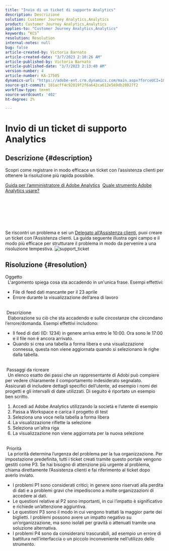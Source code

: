 ```yaml
---
title: "Invio di un ticket di supporto Analytics"
description: Descrizione
solution: Customer Journey Analytics,Analytics
product: Customer Journey Analytics,Analytics
applies-to: "Customer Journey Analytics,Analytics"
keywords: “KCS”
resolution: Resolution
internal-notes: null
bug: false
article-created-by: Victoria Barnato
article-created-date: "3/7/2023 2:10:26 AM"
article-published-by: Victoria Barnato
article-published-date: "3/7/2023 2:13:40 AM"
version-number: 4
article-number: KA-17505
dynamics-url: "https://adobe-ent.crm.dynamics.com/main.aspx?forceUCI=1&pagetype=entityrecord&etn=knowledgearticle&id=8a265239-8dbc-ed11-83ff-6045bd006b3d"
source-git-commit: 181acff4c92019f2f6a642ca612e569db28027f2
workflow-type: tm+mt
source-wordcount: '402'
ht-degree: 2%

---
```


# Invio di un ticket di supporto Analytics

## Descrizione {#description}


Scopri come registrare in modo efficace un ticket con l’assistenza clienti per ottenere la risoluzione più rapida possibile.



[Guida per l’amministratore di Adobe Analytics](https://experienceleague.adobe.com/docs/analytics/admin/home.html?lang=it)  [Quale strumento Adobe Analytics usare?](https://experienceleague.adobe.com/docs/analytics/analyze/admin-overview/which-analytics-tool.html)


<br><br><br><br> <br><br>
Se riscontri un problema e sei un [Delegato all’Assistenza clienti](https://helpx.adobe.com/experience-cloud/supported-users.html), puoi creare un ticket con l’Assistenza clienti. La guida seguente illustra ogni campo e il modo più efficace per strutturare il problema in modo da pervenire a una risoluzione tempestiva.
![support_ticket](https://helpx.adobe.com/content/dam/help/en/analytics/kb/submitting-an-analytics-support-ticket/jcr:content/main-pars/image/support_ticket.png "support_ticket")

## Risoluzione {#resolution}

Oggetto<br> 
L&#39;argomento spiega cosa sta accadendo in un&#39;unica frase. Esempi effettivi:

- File di feed dati mancante per il 23 aprile
- Errore durante la visualizzazione dell’area di lavoro

<br> Descrizione<br> 
Elaborazione su ciò che sta accadendo e sulle circostanze che circondano l’errore/domanda. Esempi effettivi includono:

- Il feed di dati (ID: 1234) in genere arriva entro le 10:00. Ora sono le 17:00 e il file non è ancora arrivato.
- Quando si crea una tabella a forma libera e una visualizzazione connessa, questa non viene aggiornata quando si selezionano le righe dalla tabella.

<br> Passaggi da ricreare<br> 
Un elenco esatto dei passi che un rappresentante di Adobi può compiere per vedere chiaramente il comportamento indesiderato segnalato. Assicurati di includere dettagli specifici dell’utente, ad esempio i nomi dei progetti e gli intervalli di date utilizzati. Di seguito è riportato un esempio ben scritto.

1. Accedi ad Adobe Analytics utilizzando la società e l’utente di esempio
2. Passa a Workspace e carica il progetto di test
3. Seleziona una voce nella tabella a forma libera
4. La visualizzazione riflette la selezione
5. Seleziona un&#39;altra riga
6. La visualizzazione non viene aggiornata per la nuova selezione

<br> Priorità<br> 
La priorità determina l’urgenza del problema per la tua organizzazione. Per impostazione predefinita, tutti i ticket creati tramite questo portale vengono gestiti come P3. Se hai bisogno di attenzione più urgente al problema, chiama direttamente l’Assistenza clienti e fai riferimento al ticket dopo averlo inviato.

- I problemi P1 sono considerati critici; in genere sono riservati alla perdita di dati e a problemi gravi che impediscono a molte organizzazioni di accedere ai dati.
- Le questioni relative al P2 sono importanti, in cui l’impatto è significativo e richiede un’attenzione aggiuntiva.
- Le questioni P3 sono il modo in cui vengono trattati la maggior parte dei biglietti. I problemi possono avere un impatto negativo su un’organizzazione, ma sono isolati per gravità o attenuati tramite una soluzione alternativa.
- I problemi P4 sono da considerarsi trascurabili, ad esempio un errore di battitura nell’interfaccia o un piccolo inconveniente nell’utilizzo dello strumento.

<br> 